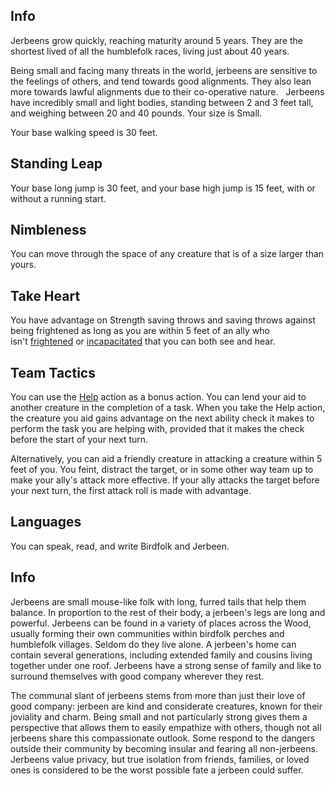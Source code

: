## Info
Jerbeens grow quickly, reaching maturity around 5 years. They are the shortest lived of all the humblefolk races, living just about 40 years.

Being small and facing many threats in the world, jerbeens are sensitive to the feelings of others, and tend towards good alignments. They also lean more towards lawful alignments due to their co-operative nature.
 
Jerbeens have incredibly small and light bodies, standing between 2 and 3 feet tall, and weighing between 20 and 40 pounds. Your size is Small.

Your base walking speed is 30 feet.

## Standing Leap
Your base long jump is 30 feet, and your base high jump is 15 feet, with or without a running start.

## Nimbleness 
You can move through the space of any creature that is of a size larger than yours.

## Take Heart
You have advantage on Strength saving throws and saving throws against being frightened as long as you are within 5 feet of an ally who isn't [frightened](https://5e.tools/conditionsdiseases.html#frightened_phb) or [incapacitated](https://5e.tools/conditionsdiseases.html#incapacitated_phb) that you can both see and hear.

## Team Tactics
You can use the [Help](https://5e.tools/actions.html#help_phb) action as a bonus action.
You can lend your aid to another creature in the completion of a task. When you take the Help action, the creature you aid gains advantage on the next ability check it makes to perform the task you are helping with, provided that it makes the check before the start of your next turn.

Alternatively, you can aid a friendly creature in attacking a creature within 5 feet of you. You feint, distract the target, or in some other way team up to make your ally's attack more effective. If your ally attacks the target before your next turn, the first attack roll is made with advantage.

## Languages
You can speak, read, and write Birdfolk and Jerbeen.

## Info
Jerbeens are small mouse-like folk with long, furred tails that help them balance. In proportion to the rest of their body, a jerbeen's legs are long and powerful. Jerbeens can be found in a variety of places across the Wood, usually forming their own communities within birdfolk perches and humblefolk villages. Seldom do they live alone. A jerbeen's home can contain several generations, including extended family and cousins living together under one roof. Jerbeens have a strong sense of family and like to surround themselves with good company wherever they rest.

The communal slant of jerbeens stems from more than just their love of good company: jerbeen are kind and considerate creatures, known for their joviality and charm. Being small and not particularly strong gives them a perspective that allows them to easily empathize with others, though not all jerbeens share this compassionate outlook. Some respond to the dangers outside their community by becoming insular and fearing all non-jerbeens. Jerbeens value privacy, but true isolation from friends, families, or loved ones is considered to be the worst possible fate a jerbeen could suffer.
